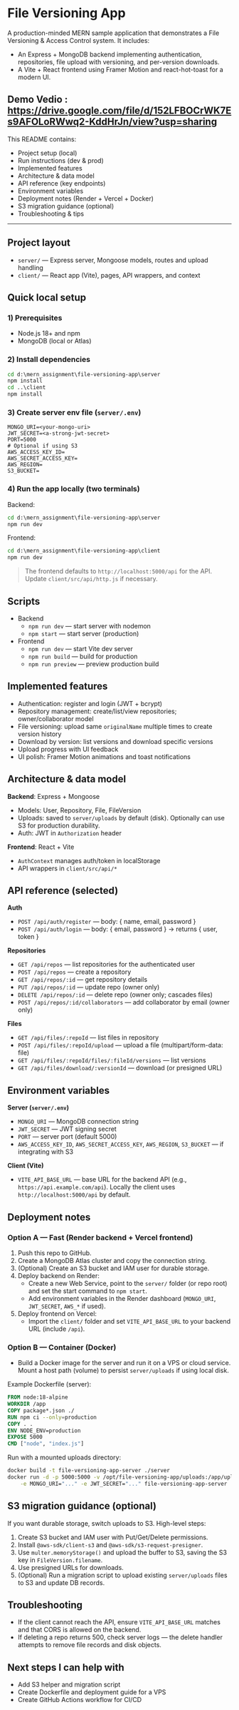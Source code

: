 # File Versioning App

A production-minded MERN sample application that demonstrates a File Versioning & Access Control system. It includes:

- An Express + MongoDB backend implementing authentication, repositories, file upload with versioning, and per-version downloads.
- A Vite + React frontend using Framer Motion and react-hot-toast for a modern UI.

## Demo Vedio : https://drive.google.com/file/d/152LFBOCrWK7Es9AFOLoRWwq2-KddHrJn/view?usp=sharing

This README contains:

- Project setup (local)
- Run instructions (dev & prod)
- Implemented features
- Architecture & data model
- API reference (key endpoints)
- Environment variables
- Deployment notes (Render + Vercel + Docker)
- S3 migration guidance (optional)
- Troubleshooting & tips

---

## Project layout

- `server/` — Express server, Mongoose models, routes and upload handling
- `client/` — React app (Vite), pages, API wrappers, and context

## Quick local setup

### 1) Prerequisites

- Node.js 18+ and npm
- MongoDB (local or Atlas)

### 2) Install dependencies

```cmd
cd d:\mern_assignment\file-versioning-app\server
npm install
cd ..\client
npm install
```

### 3) Create server env file (`server/.env`)

```
MONGO_URI=<your-mongo-uri>
JWT_SECRET=<a-strong-jwt-secret>
PORT=5000
# Optional if using S3
AWS_ACCESS_KEY_ID=
AWS_SECRET_ACCESS_KEY=
AWS_REGION=
S3_BUCKET=
```

### 4) Run the app locally (two terminals)

Backend:

```cmd
cd d:\mern_assignment\file-versioning-app\server
npm run dev
```

Frontend:

```cmd
cd d:\mern_assignment\file-versioning-app\client
npm run dev
```

> The frontend defaults to `http://localhost:5000/api` for the API. Update `client/src/api/http.js` if necessary.

## Scripts

- Backend
	- `npm run dev` — start server with nodemon
	- `npm start` — start server (production)
- Frontend
	- `npm run dev` — start Vite dev server
	- `npm run build` — build for production
	- `npm run preview` — preview production build

## Implemented features

- Authentication: register and login (JWT + bcrypt)
- Repository management: create/list/view repositories; owner/collaborator model
- File versioning: upload same `originalName` multiple times to create version history
- Download by version: list versions and download specific versions
- Upload progress with UI feedback
- UI polish: Framer Motion animations and toast notifications

## Architecture & data model

**Backend**: Express + Mongoose

- Models: User, Repository, File, FileVersion
- Uploads: saved to `server/uploads` by default (disk). Optionally can use S3 for production durability.
- Auth: JWT in `Authorization` header

**Frontend**: React + Vite

- `AuthContext` manages auth/token in localStorage
- API wrappers in `client/src/api/*`

## API reference (selected)

**Auth**

- `POST /api/auth/register` — body: { name, email, password }
- `POST /api/auth/login` — body: { email, password } → returns { user, token }

**Repositories**

- `GET /api/repos` — list repositories for the authenticated user
- `POST /api/repos` — create a repository
- `GET /api/repos/:id` — get repository details
- `PUT /api/repos/:id` — update repo (owner only)
- `DELETE /api/repos/:id` — delete repo (owner only; cascades files)
- `POST /api/repos/:id/collaborators` — add collaborator by email (owner only)

**Files**

- `GET /api/files/:repoId` — list files in repository
- `POST /api/files/:repoId/upload` — upload a file (multipart/form-data: file)
- `GET /api/files/:repoId/files/:fileId/versions` — list versions
- `GET /api/files/download/:versionId` — download (or presigned URL)

## Environment variables

**Server (`server/.env`)**

- `MONGO_URI` — MongoDB connection string
- `JWT_SECRET` — JWT signing secret
- `PORT` — server port (default 5000)
- `AWS_ACCESS_KEY_ID`, `AWS_SECRET_ACCESS_KEY`, `AWS_REGION`, `S3_BUCKET` — if integrating with S3

**Client (Vite)**

- `VITE_API_BASE_URL` — base URL for the backend API (e.g., `https://api.example.com/api`). Locally the client uses `http://localhost:5000/api` by default.

## Deployment notes

### Option A — Fast (Render backend + Vercel frontend)

1. Push this repo to GitHub.
2. Create a MongoDB Atlas cluster and copy the connection string.
3. (Optional) Create an S3 bucket and IAM user for durable storage.
4. Deploy backend on Render:
	 - Create a new Web Service, point to the `server/` folder (or repo root) and set the start command to `npm start`.
	 - Add environment variables in the Render dashboard (`MONGO_URI`, `JWT_SECRET`, `AWS_*` if used).
5. Deploy frontend on Vercel:
	 - Import the `client/` folder and set `VITE_API_BASE_URL` to your backend URL (include `/api`).

### Option B — Container (Docker)

- Build a Docker image for the server and run it on a VPS or cloud service. Mount a host path (volume) to persist `server/uploads` if using local disk.

Example Dockerfile (server):

```dockerfile
FROM node:18-alpine
WORKDIR /app
COPY package*.json ./
RUN npm ci --only=production
COPY . .
ENV NODE_ENV=production
EXPOSE 5000
CMD ["node", "index.js"]
```

Run with a mounted uploads directory:

```bash
docker build -t file-versioning-app-server ./server
docker run -d -p 5000:5000 -v /opt/file-versioning-app/uploads:/app/uploads \
	-e MONGO_URI="..." -e JWT_SECRET="..." file-versioning-app-server
```

## S3 migration guidance (optional)

If you want durable storage, switch uploads to S3. High-level steps:

1. Create S3 bucket and IAM user with Put/Get/Delete permissions.
2. Install `@aws-sdk/client-s3` and `@aws-sdk/s3-request-presigner`.
3. Use `multer.memoryStorage()` and upload the buffer to S3, saving the S3 key in `FileVersion.filename`.
4. Use presigned URLs for downloads.
5. (Optional) Run a migration script to upload existing `server/uploads` files to S3 and update DB records.

## Troubleshooting

- If the client cannot reach the API, ensure `VITE_API_BASE_URL` matches and that CORS is allowed on the backend.
- If deleting a repo returns 500, check server logs — the delete handler attempts to remove file records and disk objects.

## Next steps I can help with

- Add S3 helper and migration script
- Create Dockerfile and deployment guide for a VPS
- Create GitHub Actions workflow for CI/CD
